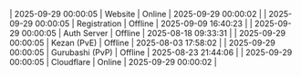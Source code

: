 | 2025-09-29 00:00:05 | Website | Online | 2025-09-29 00:00:02 |
| 2025-09-29 00:00:05 | Registration | Offline | 2025-09-09 16:40:23 |
| 2025-09-29 00:00:05 | Auth Server | Offline | 2025-08-18 09:33:31 |
| 2025-09-29 00:00:05 | Kezan (PvE) | Offline | 2025-08-03 17:58:02 |
| 2025-09-29 00:00:05 | Gurubashi (PvP) | Offline | 2025-08-23 21:44:06 |
| 2025-09-29 00:00:05 | Cloudflare | Online | 2025-09-29 00:00:02 |
